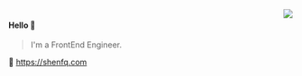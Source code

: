 <img align="right" src="https://github-readme-stats.vercel.app/api?username=shenfq&show_icons=true&icon_color=805AD5&text_color=718096&bg_color=ffffff&hide_title=true" />

#### Hello 👏

> I'm a FrontEnd Engineer.

🔗 https://shenfq.com
